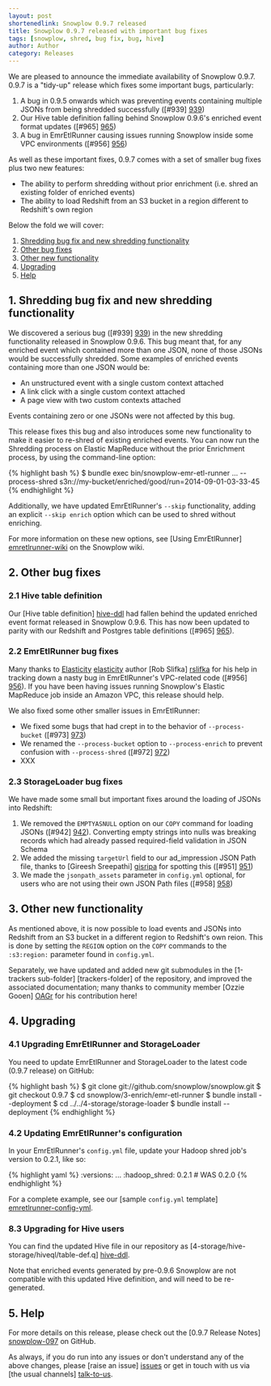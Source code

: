 ```yaml
---
layout: post
shortenedlink: Snowplow 0.9.7 released
title: Snowplow 0.9.7 released with important bug fixes
tags: [snowplow, shred, bug fix, bug, hive]
author: Author
category: Releases
---
```


We are pleased to announce the immediate availability of Snowplow 0.9.7. 0.9.7 is a "tidy-up" release which fixes some important bugs, particularly:

1. A bug in 0.9.5 onwards which was preventing events containing multiple JSONs from being shredded successfully ([#939] [939])
2. Our Hive table definition falling behind Snowplow 0.9.6's enriched event format updates ([#965] [965])
3. A bug in EmrEtlRunner causing issues running Snowplow inside some VPC environments ([#956] [956])

As well as these important fixes, 0.9.7 comes with a set of smaller bug fixes plus two new features:

* The ability to perform shredding without prior enrichment (i.e. shred an existing folder of enriched events)
* The ability to load Redshift from an S3 bucket in a region different to Redshift's own region

Below the fold we will cover:

1. [Shredding bug fix and new shredding functionality](/blog/2014/09/xx/snowplow-0.9.7-released-with-important-bug-fixes/#shredding)
2. [Other bug fixes](/blog/2014/09/xx/snowplow-0.9.7-released-with-important-bug-fixes/#other-bug-fixes)
3. [Other new functionality](/blog/2014/09/xx/snowplow-0.9.7-released-with-important-bug-fixes/#other-new-functionality)
4. [Upgrading](/blog/2014/09/xx/snowplow-0.9.7-released-with-important-bug-fixes/#upgrading)
5. [Help](/blog/2014/09/xx/snowplow-0.9.7-released-with-important-bug-fixes/#help)

<!--more-->

<h2><a name="shredding">1. Shredding bug fix and new shredding functionality</a></h2>

We discovered a serious bug ([#939] [939]) in the new shredding functionality released in Snowplow 0.9.6. This bug meant that, for any enriched event which contained more than one JSON, none of those JSONs would be successfully shredded. Some examples of enriched events containing more than one JSON would be:

* An unstructured event with a single custom context attached
* A link click with a single custom context attached
* A page view with two custom contexts attached 

Events containing zero or one JSONs were not affected by this bug. 

This release fixes this bug and also introduces some new functionality to make it easier to re-shred of existing enriched events. You can now run the Shredding process on Elastic MapReduce without the prior Enrichment process, by using the command-line option:

{% highlight bash %}
$ bundle exec bin/snowplow-emr-etl-runner ... --process-shred s3n://my-bucket/enriched/good/run=2014-09-01-03-33-45
{% endhighlight %}

Additionally, we have updated EmrEtlRunner's `--skip` functionality, adding an explicit `--skip enrich` option which can be used to shred without enriching.

For more information on these new options, see [Using EmrEtlRunner] [emretlrunner-wiki] on the Snowplow wiki.

<h2><a name="other-bug-fixes">2. Other bug fixes</a></h2>

<div class="html">
<h3><a name="other-bug-fixes-hive">2.1 Hive table definition</a></h3>
</div>

Our [Hive table definition] [hive-ddl] had fallen behind the updated enriched event format released in Snowplow 0.9.6. This has now been updated to parity with our Redshift and Postgres table definitions ([#965] [965]).

<div class="html">
<h3><a name="other-bug-fixes-emretlrunner">2.2 EmrEtlRunner bug fixes</a></h3>
</div>

Many thanks to [Elasticity] [elasticity] author [Rob Slifka] [rslifka] for his help in tracking down a nasty bug in EmrEtlRunner's VPC-related code ([#956] [956]). If you have been having issues running Snowplow's Elastic MapReduce job inside an Amazon VPC, this release should help. 

We also fixed some other smaller issues in EmrEtlRunner:

* We fixed some bugs that had crept in to the behavior of `--process-bucket` ([#973] [973])
* We renamed the `--process-bucket` option to `--process-enrich` to prevent confusion with `--process-shred` ([#972] [972])
* XXX

<div class="html">
<h3><a name="other-bug-fixes-storageloader">2.3 StorageLoader bug fixes</a></h3>
</div>

We have made some small but important fixes around the loading of JSONs into Redshift:

1. We removed the `EMPTYASNULL` option on our `COPY` command for loading JSONs ([#942] [942]). Converting empty strings into nulls was breaking records which had already passed required-field validation in JSON Schema
2. We added the missing `targetUrl` field to our ad_impression JSON Path file, thanks to [Gireesh Sreepathi] [gisripa] for spotting this ([#951] [951])
3. We made the `jsonpath_assets` parameter in `config.yml` optional, for users who are not using their own JSON Path files ([#958] [958])

<h2><a name="other-new-functionality">3. Other new functionality</a></h2>

As mentioned above, it is now possible to load events and JSONs into Redshift from an S3 bucket in a different region to Redshift's own reion. This is done by setting the `REGION` option on the `COPY` commands to the `:s3:region:` parameter found in `config.yml`.

Separately, we have updated and added new git submodules in the [1-trackers sub-folder] [trackers-folder] of the repository, and improved the associated documentation; many thanks to community member [Ozzie Gooen] [OAGr] for his contribution here!

<h2><a name="upgrading">4. Upgrading</a></h2>

<div class="html">
<h3><a name="upgrading-emretlrunner">4.1 Upgrading EmrEtlRunner and StorageLoader</a></h3>
</div>

You need to update EmrEtlRunner and StorageLoader to the latest code (0.9.7 release) on GitHub:

{% highlight bash %}
$ git clone git://github.com/snowplow/snowplow.git
$ git checkout 0.9.7
$ cd snowplow/3-enrich/emr-etl-runner
$ bundle install --deployment
$ cd ../../4-storage/storage-loader
$ bundle install --deployment
{% endhighlight %}

<div class="html">
<h3><a name="upgrading-config">4.2 Updating EmrEtlRunner's configuration</a></h3>
</div>

In your EmrEtlRunner's `config.yml` file, update your Hadoop shred job's version to 0.2.1, like so:

{% highlight yaml %}
  :versions:
    ...
    :hadoop_shred: 0.2.1 # WAS 0.2.0
{% endhighlight %}

For a complete example, see our [sample `config.yml` template] [emretlrunner-config-yml].

<div class="html">
<h3><a name="upgrading-hive">8.3 Upgrading for Hive users</a></h3>
</div>

You can find the updated Hive file in our repository as [4-storage/hive-storage/hiveql/table-def.q] [hive-ddl].

Note that enriched events generated by pre-0.9.6 Snowplow are not compatible with this updated Hive definition, and will need to be re-generated.

<h2><a name="help">5. Help</a></h2>

For more details on this release, please check out the [0.9.7 Release Notes] [snowplow-097] on GitHub.

As always, if you do run into any issues or don't understand any of the above changes, please [raise an issue] [issues] or get in touch with us via [the usual channels] [talk-to-us].

[emretlrunner-config-yml]: https://github.com/snowplow/snowplow/blob/master/3-enrich/emr-etl-runner/config/config.yml.sample
[emretlrunner-wiki]: https://github.com/snowplow/snowplow/wiki/2-Using-EmrEtlRunner

[939]: https://github.com/snowplow/snowplow/issues/939
[942]: https://github.com/snowplow/snowplow/issues/942
[951]: https://github.com/snowplow/snowplow/issues/951
[956]: https://github.com/snowplow/snowplow/issues/956
[958]: https://github.com/snowplow/snowplow/issues/958
[965]: https://github.com/snowplow/snowplow/issues/965
[972]: https://github.com/snowplow/snowplow/issues/972
[973]: https://github.com/snowplow/snowplow/issues/973

[xxx]: https://github.com/snowplow/snowplow/issues/xxx
[xxx]: https://github.com/snowplow/snowplow/issues/xxx
[xxx]: https://github.com/snowplow/snowplow/issues/xxx

[hive-ddl]: https://github.com/snowplow/snowplow/blob/0.9.7/4-storage/hive-storage/hiveql/table-def.q

[gisripa]: https://github.com/gisripa/
[rslifka]: https://github.com/rslifka
[elasticity]: https://github.com/rslifka/elasticity/
[OAGr]: https://github.com/OAGr

[issues]: https://github.com/snowplow/snowplow/issues
[talk-to-us]: https://github.com/snowplow/snowplow/wiki/Talk-to-us
[snowplow-097]: https://github.com/snowplow/snowplow/releases/0.9.7
